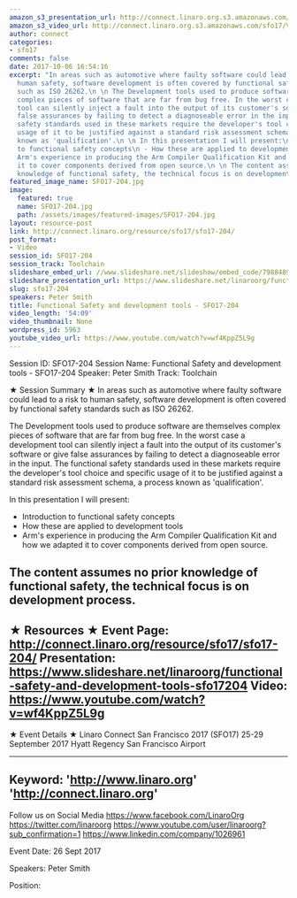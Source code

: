 ```yaml
---
amazon_s3_presentation_url: http://connect.linaro.org.s3.amazonaws.com/sfo17/Presentations/SFO17-204-%20Functional%20Safety%20and%20development%20tools.pdf
amazon_s3_video_url: http://connect.linaro.org.s3.amazonaws.com/sfo17/Videos/SFO17-204%20Functional%20Safety%20and%20development%20tools.mp4
author: connect
categories:
- sfo17
comments: false
date: 2017-10-06 16:54:16
excerpt: "In areas such as automotive where faulty software could lead to a risk to
  human safety, software development is often covered by functional safety standards
  such as ISO 26262.\n \n The Development tools used to produce software are themselves
  complex pieces of software that are far from bug free. In the worst case a development
  tool can silently inject a fault into the output of its customer's software or give
  false assurances by failing to detect a diagnoseable error in the input. The functional
  safety standards used in these markets require the developer's tool choice and specific
  usage of it to be justified against a standard risk assessment schema, a process
  known as 'qualification'.\n \n In this presentation I will present:\n - Introduction
  to functional safety concepts\n - How these are applied to development tools\n -
  Arm's experience in producing the Arm Compiler Qualification Kit and how we adapted
  it to cover components derived from open source.\n \n The content assumes no prior
  knowledge of functional safety, the technical focus is on development process."
featured_image_name: SFO17-204.jpg
image:
  featured: true
  name: SFO17-204.jpg
  path: /assets/images/featured-images/SFO17-204.jpg
layout: resource-post
link: http://connect.linaro.org/resource/sfo17/sfo17-204/
post_format:
- Video
session_id: SFO17-204
session_track: Toolchain
slideshare_embed_url: //www.slideshare.net/slideshow/embed_code/79884897
slideshare_presentation_url: https://www.slideshare.net/linaroorg/functional-safety-and-development-tools-sfo17204
slug: sfo17-204
speakers: Peter Smith
title: Functional Safety and development tools - SFO17-204
video_length: '54:09'
video_thumbnail: None
wordpress_id: 5963
youtube_video_url: https://www.youtube.com/watch?v=wf4KppZ5L9g
---
```


Session ID: SFO17-204
Session Name: Functional Safety and development tools - SFO17-204
Speaker: Peter Smith 
Track: Toolchain


★ Session Summary ★
In areas such as automotive where faulty software could lead to a risk to human safety, software development is often covered by functional safety standards such as ISO 26262.
 
 The Development tools used to produce software are themselves complex pieces of software that are far from bug free. In the worst case a development tool can silently inject a fault into the output of its customer's software or give false assurances by failing to detect a diagnoseable error in the input. The functional safety standards used in these markets require the developer's tool choice and specific usage of it to be justified against a standard risk assessment schema, a process known as 'qualification'.
 
 In this presentation I will present:
 - Introduction to functional safety concepts
 - How these are applied to development tools
 - Arm's experience in producing the Arm Compiler Qualification Kit and how we adapted it to cover components derived from open source.
 
 The content assumes no prior knowledge of functional safety, the technical focus is on development process.
---------------------------------------------------
★ Resources ★
Event Page: http://connect.linaro.org/resource/sfo17/sfo17-204/
Presentation: https://www.slideshare.net/linaroorg/functional-safety-and-development-tools-sfo17204
Video: https://www.youtube.com/watch?v=wf4KppZ5L9g
 ---------------------------------------------------

★ Event Details ★
Linaro Connect San Francisco 2017 (SFO17)
25-29 September 2017
Hyatt Regency San Francisco Airport

---------------------------------------------------
Keyword: 
'http://www.linaro.org'
'http://connect.linaro.org'
---------------------------------------------------
Follow us on Social Media
https://www.facebook.com/LinaroOrg
https://twitter.com/linaroorg
https://www.youtube.com/user/linaroorg?sub_confirmation=1
https://www.linkedin.com/company/1026961

Event Date: 26 Sept 2017

Speakers: Peter Smith

Position: